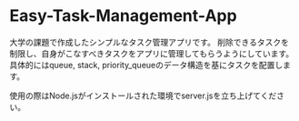 # Easy-Task-Management-App
大学の課題で作成したシンプルなタスク管理アプリです。
削除できるタスクを制限し、自身がこなすべきタスクをアプリに管理してもらうようにしています。
具体的にはqueue, stack, priority_queueのデータ構造を基にタスクを配置します。

使用の際はNode.jsがインストールされた環境でserver.jsを立ち上げてください。
